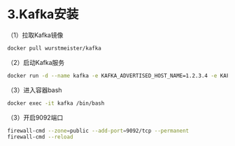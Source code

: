 # 3.Kafka安装

（1）拉取Kafka镜像

```bash
docker pull wurstmeister/kafka
```

（2）启动Kafka服务

```bash
docker run -d --name kafka -e KAFKA_ADVERTISED_HOST_NAME=1.2.3.4 -e KAFKA_ZOOKEEPER_CONNECT=zookeeper:2181 -e KAFKA_BROKER_ID=1 -e ZK=zookeeper -p 9092:9092 --network mynetwork -t wurstmeister/kafka:2.11-2.0.0
```

（3）进入容器bash

```bash
docker exec -it kafka /bin/bash
```

（3）开启9092端口

```bash
firewall-cmd --zone=public --add-port=9092/tcp --permanent
firewall-cmd --reload
```